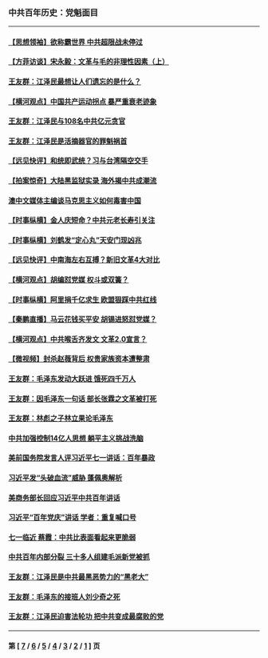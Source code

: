 ### 中共百年历史：党魁面目
---
#### [【思想领袖】欲称霸世界 中共超限战未停过](../../pages/nf1176107/n13745142.md?10010430) 
#### [【方菲访谈】宋永毅：文革与毛的非理性因素（上）](../../pages/nf1176107/n13469956.md?10010430) 
#### [王友群：江泽民最想让人们遗忘的是什么？](../../pages/nf1176107/n13408949.md?10010430) 
#### [【横河观点】中国共产运动拐点 暴严重衰老迹象](../../pages/nf1176107/n13388333.md?10010430) 
#### [王友群：江泽民与108名中共亿元贪官](../../pages/nf1176107/n13352358.md?10010430) 
#### [王友群：江泽民是活摘器官的罪魁祸首](../../pages/nf1176107/n13336903.md?10010430) 
#### [【远见快评】和统即武统？习与台湾隔空交手](../../pages/nf1176107/n13297739.md?10010430) 
#### [【拍案惊奇】大陆黑监狱实录 海外揭中共成潮流](../../pages/nf1176107/n13288853.md?10010430) 
#### [澳中文媒体主编谈马克思主义如何毒害中国](../../pages/nf1176107/n13257387.md?10010430) 
#### [【时事纵横】金人庆短命？中共元老长寿引关注](../../pages/nf1176107/n13217934.md?10010430) 
#### [【时事纵横】刘鹤发“定心丸”天安门现凶兆](../../pages/nf1176107/n13215416.md?10010430) 
#### [【远见快评】中南海左右互搏？新旧文革4大对比](../../pages/nf1176107/n13214745.md?10010430) 
#### [【横河观点】胡编怼党媒 权斗或双簧？](../../pages/nf1176107/n13210864.md?10010430) 
#### [【时事纵横】阿里捐千亿求生 欧盟狠踩中共红线](../../pages/nf1176107/n13206431.md?10010430) 
#### [【秦鹏直播】马云花钱买平安 胡锡进怒怼党媒？](../../pages/nf1176107/n13206392.md?10010430) 
#### [【横河观点】中共喉舌齐发文 文革2.0宣言？](../../pages/nf1176107/n13201248.md?10010430) 
#### [【微视频】封杀赵薇背后 权贵家族资本遭整肃](../../pages/nf1176107/n13197798.md?10010430) 
#### [王友群：毛泽东发动大跃进 饿死四千万人](../../pages/nf1176107/n13177158.md?10010430) 
#### [王友群：因毛泽东一句话 部长张霖之文革被打死](../../pages/nf1176107/n13161711.md?10010430) 
#### [王友群：林彪之子林立果论毛泽东](../../pages/nf1176107/n13128622.md?10010430) 
#### [中共加强控制14亿人思想 躺平主义挑战洗脑](../../pages/nf1176107/n13094299.md?10010430) 
#### [美前国务院发言人评习近平七一讲话：百年暴政](../../pages/nf1176107/n13066986.md?10010430) 
#### [习近平发“头破血流”威胁 蓬佩奥解析](../../pages/nf1176107/n13063604.md?10010430) 
#### [美商务部长回应习近平中共百年讲话](../../pages/nf1176107/n13062903.md?10010430) 
#### [习近平“百年党庆”讲话 学者：重复喊口号](../../pages/nf1176107/n13061411.md?10010430) 
#### [七一临近 蔡霞：中共比表面看起来更脆弱](../../pages/nf1176107/n13056418.md?10010430) 
#### [中共百年内部分裂 三十多人组建毛派新党被抓](../../pages/nf1176107/n13044023.md?10010430) 
#### [王友群：江泽民是中共最黑恶势力的“黑老大”](../../pages/nf1176107/n13022180.md?10010430) 
#### [王友群：毛泽东的接班人刘少奇之死](../../pages/nf1176107/n12991772.md?10010430) 
#### [王友群：江泽民迫害法轮功 把中共变成最腐败的党](../../pages/nf1176107/n12947347.md?10010430) 

---
#### 第 [ [7](./7.md?10010430) / [6](./6.md?10010430) / [5](./5.md?10010430) / [4](./4.md?10010430) / [3](./3.md?10010430) / [2](./2.md?10010430) / [1](./1.md?10010430) ] 页
